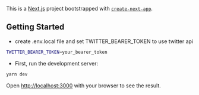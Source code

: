 This is a [Next.js](https://nextjs.org) project bootstrapped with [`create-next-app`](https://nextjs.org/docs/app/api-reference/cli/create-next-app).

## Getting Started

- create .env.local file and set TWITTER_BEARER_TOKEN to use twitter api

```bash
TWITTER_BEARER_TOKEN=your_bearer_token
```

- First, run the development server:

```bash
yarn dev
```

Open [http://localhost:3000](http://localhost:3000) with your browser to see the result.
